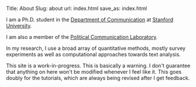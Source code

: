 Title: About
Slug: about
url: index.html
save_as: index.html

I am a Ph.D. student in the [Department of Communication][comm] at [Stanford University][stanford]. 

I am also a member of the [Political Communication Laboratory][pcl]. 

In my research, I use a broad array of quantitative methods, mostly survey experiments as well as computational approaches towards text analysis.

This site is a work-in-progress.  This is basically a warning.  I don't guarantee that anything on here won't be modified whenever I feel like it.  This goes doubly for the tutorials, which are always being revised after I get feedback.

[comm]: http://comm.stanford.edu
[stanford]: http://www.stanford.edu
[pcl]: http://pcl.stanford.edu